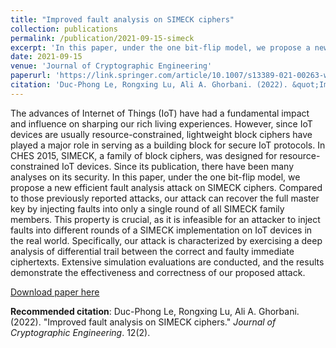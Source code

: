 ```yaml
---
title: "Improved fault analysis on SIMECK ciphers"
collection: publications
permalink: /publication/2021-09-15-simeck
excerpt: 'In this paper, under the one bit-flip model, we propose a new efficient fault analysis attack on SIMECK ciphers. Compared to those previously reported attacks, our attack can recover the full master key by injecting faults into only a single round of all SIMECK family members.'
date: 2021-09-15
venue: 'Journal of Cryptographic Engineering'
paperurl: 'https://link.springer.com/article/10.1007/s13389-021-00263-w'
citation: 'Duc-Phong Le, Rongxing Lu, Ali A. Ghorbani. (2022). &quot;Improved fault analysis on SIMECK ciphers.&quot; <i>Journal 1</i>. 12(2).'
---
```

The advances of Internet of Things (IoT) have had a fundamental impact and influence on sharping our rich living experiences. However, since IoT devices are usually resource-constrained, lightweight block ciphers have played a major role in serving as a building block for secure IoT protocols. In CHES 2015, SIMECK, a family of block ciphers, was designed for resource-constrained IoT devices. Since its publication, there have been many analyses on its security. In this paper, under the one bit-flip model, we propose a new efficient fault analysis attack on SIMECK ciphers. Compared to those previously reported attacks, our attack can recover the full master key by injecting faults into only a single round of all SIMECK family members. This property is crucial, as it is infeasible for an attacker to inject faults into different rounds of a SIMECK implementation on IoT devices in the real world. Specifically, our attack is characterized by exercising a deep analysis of differential trail between the correct and faulty immediate ciphertexts. Extensive simulation evaluations are conducted, and the results demonstrate the effectiveness and correctness of our proposed attack.

[Download paper here](http://dple.github.io/files/simeck.pdf)

**Recommended citation**: Duc-Phong Le, Rongxing Lu, Ali A. Ghorbani. (2022). "Improved fault analysis on SIMECK ciphers." <i>Journal of Cryptographic Engineering</i>. 12(2).
